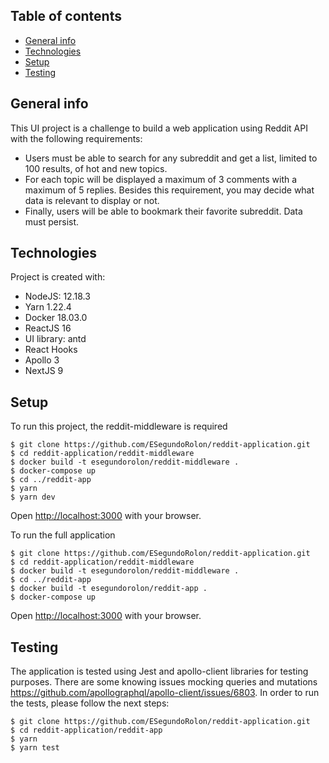 ## Table of contents

- [General info](#general-info)
- [Technologies](#technologies)
- [Setup](#setup)
- [Testing](#testing)

## General info

This UI project is a challenge to build a web application using Reddit API with the following requirements:

- Users must be able to search for any subreddit and get a list, limited to 100 results, of hot and
  new topics.
- For each topic will be displayed a maximum of 3 comments with a maximum of 5 replies.
  Besides this requirement, you may decide what data is relevant to display or not.
- Finally, users will be able to bookmark their favorite subreddit.
  Data must persist.

## Technologies

Project is created with:

- NodeJS: 12.18.3
- Yarn 1.22.4
- Docker 18.03.0
- ReactJS 16
- UI library: antd
- React Hooks
- Apollo 3
- NextJS 9

## Setup

To run this project, the reddit-middleware is required

```
$ git clone https://github.com/ESegundoRolon/reddit-application.git
$ cd reddit-application/reddit-middleware
$ docker build -t esegundorolon/reddit-middleware .
$ docker-compose up
$ cd ../reddit-app
$ yarn
$ yarn dev
```

Open [http://localhost:3000](http://localhost:3000) with your browser.

To run the full application

```
$ git clone https://github.com/ESegundoRolon/reddit-application.git
$ cd reddit-application/reddit-middleware
$ docker build -t esegundorolon/reddit-middleware .
$ cd ../reddit-app
$ docker build -t esegundorolon/reddit-app .
$ docker-compose up
```

Open [http://localhost:3000](http://localhost:3000) with your browser.

## Testing

The application is tested using Jest and apollo-client libraries for testing purposes. There are some knowing issues mocking queries and mutations https://github.com/apollographql/apollo-client/issues/6803. In order to run the tests, please follow the next steps:

```
$ git clone https://github.com/ESegundoRolon/reddit-application.git
$ cd reddit-application/reddit-app
$ yarn
$ yarn test
```
